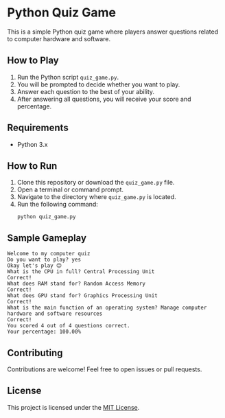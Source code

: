 # Python Quiz Game

This is a simple Python quiz game where players answer questions related to computer hardware and software.

## How to Play

1. Run the Python script `quiz_game.py`.
2. You will be prompted to decide whether you want to play.
3. Answer each question to the best of your ability.
4. After answering all questions, you will receive your score and percentage.

## Requirements

- Python 3.x

## How to Run

1. Clone this repository or download the `quiz_game.py` file.
2. Open a terminal or command prompt.
3. Navigate to the directory where `quiz_game.py` is located.
4. Run the following command:
   ```
   python quiz_game.py
   ```

## Sample Gameplay

```
Welcome to my computer quiz
Do you want to play? yes
Okay let's play 😊
What is the CPU in full? Central Processing Unit
Correct!
What does RAM stand for? Random Access Memory
Correct!
What does GPU stand for? Graphics Processing Unit
Correct!
What is the main function of an operating system? Manage computer hardware and software resources
Correct!
You scored 4 out of 4 questions correct.
Your percentage: 100.00%
```

## Contributing

Contributions are welcome! Feel free to open issues or pull requests.

## License

This project is licensed under the [MIT License](LICENSE).